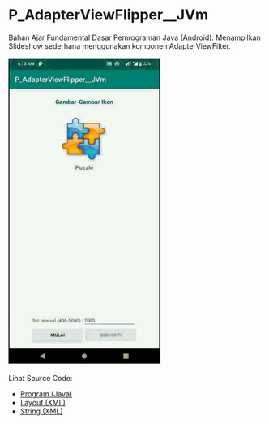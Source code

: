 # P_AdapterViewFlipper__JVm
Bahan Ajar Fundamental Dasar Pemrograman Java (Android): Menampilkan Slideshow sederhana menggunakan komponen AdapterViewFilter.<br><br>
<img src="https://github.com/RizkyKhapidsyah/P_AdapterViewFlipper__JVm/blob/master/results/R20191201_061318%2000_00_00-00_01_23.50.gif" height=600px width=300px><br><br>
Lihat Source Code:<br>
- <a href="https://github.com/RizkyKhapidsyah/P_AdapterViewFlipper__JVm/tree/master/app/src/main/java/com/rizkykhapidsyah/p_adapterviewflipper__jvm">Program (Java)</a><br>
- <a href="https://github.com/RizkyKhapidsyah/P_AdapterViewFlipper__JVm/tree/master/app/src/main/res/layout">Layout (XML)</a><br>
- <a href="https://github.com/RizkyKhapidsyah/P_AdapterViewFlipper__JVm/blob/master/app/src/main/res/values/strings.xml">String (XML)</a>
